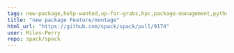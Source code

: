 ```yaml
---
tags: new-package,help-wanted,up-for-grabs,hpc,package-management,python
title: "new package Feature/montage"
html_url: "https://github.com/spack/spack/pull/9174"
user: Miles-Perry
repo: spack/spack
---
```


